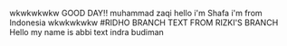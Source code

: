 wkwkwkwkw
GOOD DAY!!
muhammad zaqi
hello i'm Shafa
i'm from Indonesia
wkwkwkwkw
#RIDHO BRANCH
TEXT FROM RIZKI'S BRANCH
Hello my name is abbi
text indra budiman
